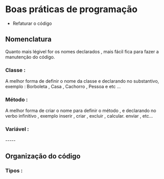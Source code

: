 # Boas práticas de programação 

* Refaturar o código 

## Nomenclatura 

<p> Quanto mais légivel for os nomes declarados , mais fácil fica para fazer a manutenção do código. </p>

### Classe :
 
<p> A melhor forma de definir o nome da classe e declarando no substantivo, exemplo : Borboleta , Casa , Cachorro , Pessoa e etc ... </p>

### Método :

<p> A melhor forma de criar o nome para definir o método , e declarando no verbo infinitivo , exemplo  inserir , criar , excluir , calcular. enviar , etc... </p>

### Variável : 

<p> ----- </p>



## Organização do código

### Tipos  :